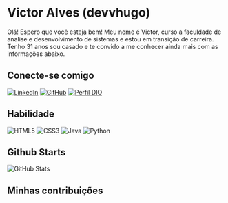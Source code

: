 # Victor Alves (devvhugo)
Olá! Espero que você esteja bem! 
Meu nome é Victor, curso a faculdade de analise e desenvolvimento de sistemas e estou em transição de carreira. Tenho 31 anos sou casado e te convido a me conhecer ainda mais com as informações abaixo.  
## Conecte-se comigo
[![LinkedIn](https://img.shields.io/badge/LinkedIn-0101DF?style=for-the-badge&logo=linkedin&logoColor=fff)](https://www.linkedin.com/in/victorh-alves-dev/)
[![GitHub](https://img.shields.io/badge/GitHub-0101DF?style=for-the-badge&logo=github&logoColor=fff)](https://github.com/devvhugo)
[![Perfil DIO](https://img.shields.io/badge/-Meu%20Perfil%20na%20DIO-0101DF?style=for-the-badge)](https://web.dio.me/users/victorsobest?tab=skills)

## Habilidade
![HTML5](https://img.shields.io/badge/HTML5-0101DF?style=for-the-badge&logo=html5)
![CSS3](https://img.shields.io/badge/CSS3-0101DF?style=for-the-badge&logo=css3&logoColor=000)
![Java](https://img.shields.io/badge/Java-0101DF?style=for-the-badge&logo=java)
![Python](https://img.shields.io/badge/Python-0101DF?style=for-the-badge&logo=python)

## Github Starts
![GitHub Stats](https://github-readme-stats.vercel.app/api?username=devvhugo&theme=transparent&bg_color=0101DF&border_color=30A3DC&show_icons=true&icon_color=30A3DC&title_color=E94D5F&text_color=FFF)

## Minhas contribuições